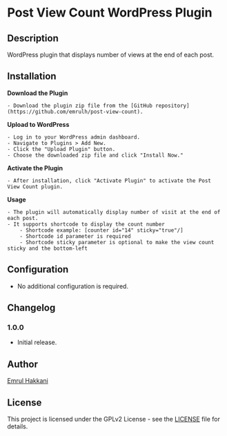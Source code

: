 # Post View Count WordPress Plugin

## Description

WordPress plugin that displays number of views at the end of each post.

## Installation

 **Download the Plugin**

    - Download the plugin zip file from the [GitHub repository](https://github.com/emrulh/post-view-count).

 **Upload to WordPress**

    - Log in to your WordPress admin dashboard.
    - Navigate to Plugins > Add New.
    - Click the "Upload Plugin" button.
    - Choose the downloaded zip file and click "Install Now."

 **Activate the Plugin**

    - After installation, click "Activate Plugin" to activate the Post View Count plugin.

 **Usage**

    - The plugin will automatically display number of visit at the end of each post.
    - It supports shortcode to display the count number
        - Shortcode example: [counter id="14" sticky="true"/] 
        - Shortcode id parameter is required
        - Shortcode sticky parameter is optional to make the view count sticky and the bottom-left


## Configuration

- No additional configuration is required.

## Changelog

### 1.0.0
- Initial release.

## Author

[Emrul Hakkani](https://smartwebers.com)

## License

This project is licensed under the GPLv2 License - see the [LICENSE](LICENSE) file for details.